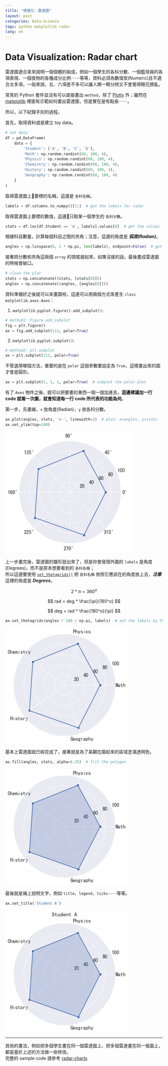 ```yaml
---
title: "視覺化：雷達圖"
layout: post
categories: Data-Science
tags: python matplotlib radar
lang: en
---
```


Data Visualization: Radar chart
===

雷達圖適合拿來說明一個個體的組成，例如一個學生的各科分數、一個籃球員的各項表現、一個食物的各種成分比例⋯⋯等等，資料必須為數值型(Numeric)且不適合太多項，一般來說，五、六項差不多可以讓人類一眼分辨又不會覺得眼花撩亂。

常見的 Python 套件並沒有可以直接畫出 `method`，除了 [Plotly](https://plot.ly/python/radar-chart/) 外；雖然在 [matplotlib](https://matplotlib.org/examples/api/radar_chart.html) 裡面有示範如何畫出雷達圖，但是實在是有點長⋯⋯。

所以，以下紀錄手刻的過程。

首先，取得資料或是建立 toy data。
```python
# Set data
df = pd.DataFrame(
    data = {
        'Student': ['A', 'B', 'C', 'D'],
        'Math': np.random.randint(60, 100, 4),
        'Physics': np.random.randint(60, 100, 4),
        'Chemistry': np.random.randint(60, 100, 4),
        'History': np.random.randint(60, 100, 4),
        'Geography': np.random.randint(60, 100, 4)
    }
)
```

取得雷達圖上要標的名稱，這邊是 `各科名稱`。
```python
labels = df.columns.to_numpy()[1:]  # get the labels for radar
```

取得雷達圖上要標的數值，這邊只取某一個學生的 `各科分數`。
```python
stats = df.loc[df.Student == 'A', labels].values[0]  # get the values for radar
```

根據科目數量，計算每個科目之間的夾角；注意，這邊的角度是 ***弧度(Radian)***。
```python
angles = np.linspace(0, 2 * np.pi, len(labels), endpoint=False)  # get the angles for each group
```

接著把分數和夾角這兩個 `array` 的頭尾接起來，如果沒接的話，最後畫成雷達圖的時候會破口。
```python
# close the plot
stats = np.concatenate((stats, [stats[0]]))
angles = np.concatenate((angles, [angles[0]]))
```

資料準備好之後就可以來畫圖啦，這邊可以用兩個方式來產生 `class matplotlib.axes.Axes`：
1. `matplotlib.pyplot.figure().add_subplot()`:
```python
# method1: Figure.add_subplot
fig = plt.figure()
ax = fig.add_subplot(111, polar=True)
```

2. `matplotlib.pyplot.subplot()`:
```python
# method2: plt.subplot
ax = plt.subplot(111, polar=True)
```

不管選用哪個方法，重要的是在 `polar` 這個參數要設定為 `True`，這樣畫出來的圖才會是圓形。
```python
ax = plt.subplot(1, 1, 1, polar=True)  # subplot the polar plot
```

有了 `Axes` 物件之後，就可以把要畫的東西一個一個加進去，**這邊建議加一行 code 就看一次圖，就會知道每一行 code 所代表的功能為何**。

第一步，先畫線，`x` 放角度(Radian)，`y` 放各科分數。
```python
ax.plot(angles, stats, 'o-', linewidth=2)  # plot: x=angles, y=stats
ax.set_ylim(top=100)
```
![radar-chart-1.png](/assets/images/2019-08-07-radar-chart/radar-chart-1.png)

上一步畫完後，雷達圖的雛形就出來了，但是你會發現外圍的 `labels` 是角度(Degrees)，而不是原本想要看到的 `各科名稱`；<br>
所以這邊要使用 [`set_thetagrids()`](https://matplotlib.org/3.1.0/api/_as_gen/matplotlib.pyplot.thetagrids.html#matplotlib.pyplot.thetagrids) 把 `各科名稱` 依照它應該在的角度放上去，***注意*** 這裡的角度是 ***Degrees***。

$$ 2 * \pi = 360^o $$

$$ rad = deg * \frac{\pi}{180^o} $$

$$ deg = rad * \frac{180^o}{\pi} $$

```python
ax.set_thetagrids(angles * 180 / np.pi, labels)  # set the labels by the angles
```
![radar-chart-2.png](/assets/images/2019-08-07-radar-chart/radar-chart-2.png)

基本上雷達圖就已經完成了，接著就是為了美觀在圍起來的區域塗滿透明色。
```python
ax.fill(angles, stats, alpha=0.25)  # fill the polygon
```
![radar-chart-3.png](/assets/images/2019-08-07-radar-chart/radar-chart-3.png)

最後就是補上說明文字，例如 `title`、`legend`、`ticks`⋯⋯等等。
```python
ax.set_title('Student A')
```
![radar-chart-4.png](/assets/images/2019-08-07-radar-chart/radar-chart-4.png)

---
其他的畫法，例如把多個學生畫在同一個雷達圖上、把多個雷達畫在同一張圖上，都是基於上述的方法做一些修改。<br>
完整的 sample code 請參考 [radar-charts](https://github.com/orcahmlee/lab-technical-note/blob/master/plotting/radar-chart/radar-charts.ipynb)
